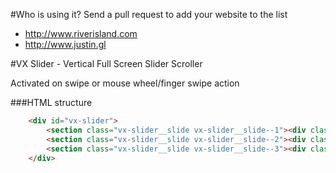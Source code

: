 #Who is using it?
Send a pull request to add your website to the list

* http://www.riverisland.com
* http://www.justin.gl

#VX Slider - Vertical Full Screen Slider Scroller

Activated on swipe or mouse wheel/finger swipe action 

###HTML structure

```html
    <div id="vx-slider">
        <section class="vx-slider__slide vx-slider__slide--1"><div class="vx-slider__slide__bg"></div></section>
        <section class="vx-slider__slide vx-slider__slide--2"><div class="vx-slider__slide__bg"></div></section>
        <section class="vx-slider__slide vx-slider__slide--3"><div class="vx-slider__slide__bg"></div></section>
    </div>
```
